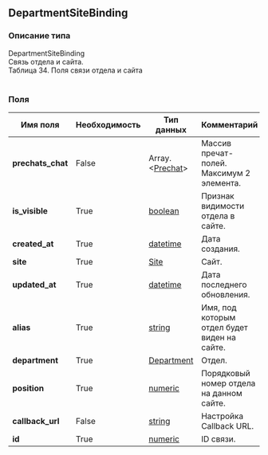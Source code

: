 
## DepartmentSiteBinding

### Описание типа
DepartmentSiteBinding<br/>Связь отдела и сайта.<br/>Таблица 34. Поля связи отдела и сайта<br/><br/>
### Поля

| Имя поля | Необходимость | Тип данных | Комментарий |
|---|---|---|---|
|**prechats_chat**|False|Array.<[Prechat](/docs/types/Prechat.md)>|Массив пречат-полей.<br/>Максимум 2 элемента.<br/>|
|**is_visible**|True|[boolean](/docs/types/boolean.md)|Признак видимости отдела в сайте.<br/>|
|**created_at**|True|[datetime](/docs/types/datetime.md)|Дата создания.<br/>|
|**site**|True|[Site](/docs/types/Site.md)|Сайт.<br/>|
|**updated_at**|True|[datetime](/docs/types/datetime.md)|Дата последнего обновления.<br/>|
|**alias**|True|[string](/docs/types/string.md)|Имя, под которым отдел будет виден на сайте.<br/>|
|**department**|True|[Department](/docs/types/Department.md)|Отдел.<br/>|
|**position**|True|[numeric](/docs/types/numeric.md)|Порядковый номер отдела на данном сайте.<br/>|
|**callback_url**|False|[string](/docs/types/string.md)|Настройка Callback URL.<br/>|
|**id**|True|[numeric](/docs/types/numeric.md)|ID связи.<br/>|

